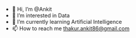 - 👋 Hi, I’m @Ankit
- 👀 I’m interested in Data
- 🌱 I’m currently learning Artificial Intelligence
- 📫 How to reach me thakur.ankit86@gmail.com

<!---
Ankit-1597/Ankit-1597 is a ✨ special ✨ repository because its `README.md` (this file) appears on your GitHub profile.
You can click the Preview link to take a look at your changes.
--->
